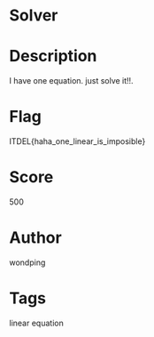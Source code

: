 # Solver
# Description
I have one equation. just solve it!!.

# Flag
ITDEL{haha_one_linear_is_imposible}

# Score
500

# Author
wondping

# Tags
linear equation